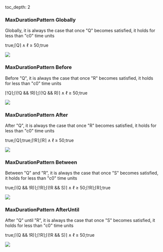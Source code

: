 toc_depth: 2

### MaxDurationPattern Globally

Globally, it is always the case that once "Q" becomes satisfied, it holds for less than "c0" time units

true;⌈Q⌉ ∧ ℓ ≥ 50;true

![](/img/patterns/MaxDurationPattern_Globally.svg)
### MaxDurationPattern Before

Before "Q", it is always the case that once "R" becomes satisfied, it holds for less than "c0" time units

⌈!Q⌉;⌈(!Q && !R)⌉;⌈(!Q && R)⌉ ∧ ℓ ≥ 50;true

![](/img/patterns/MaxDurationPattern_Before.svg)
### MaxDurationPattern After

After "Q", it is always the case that once "R" becomes satisfied, it holds for less than "c0" time units

true;⌈Q⌉;true;⌈!R⌉;⌈R⌉ ∧ ℓ ≥ 50;true

![](/img/patterns/MaxDurationPattern_After.svg)
### MaxDurationPattern Between

Between "Q" and "R", it is always the case that once "S" becomes satisfied, it holds for less than "c0" time units

true;⌈(Q && !R)⌉;⌈!R⌉;⌈(!R && S)⌉ ∧ ℓ ≥ 50;⌈!R⌉;⌈R⌉;true

![](/img/patterns/MaxDurationPattern_Between.svg)
### MaxDurationPattern AfterUntil

After "Q" until "R", it is always the case that once "S" becomes satisfied, it holds for less than "c0" time units

true;⌈(Q && !R)⌉;⌈!R⌉;⌈(!R && S)⌉ ∧ ℓ ≥ 50;true

![](/img/patterns/MaxDurationPattern_AfterUntil.svg)
